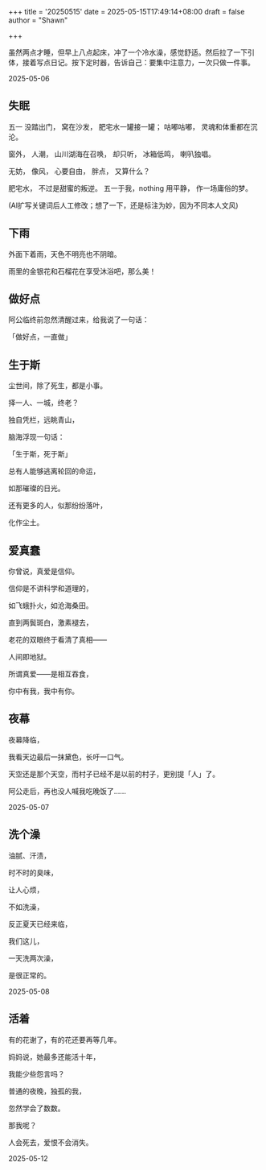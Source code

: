 +++
title = '20250515'
date = 2025-05-15T17:49:14+08:00
draft = false
author = "Shawn"


+++

虽然两点才睡，但早上八点起床，冲了一个冷水澡，感觉舒适。然后拉了一下引体，接着写点日记。按下定时器，告诉自己：要集中注意力，一次只做一件事。

2025-05-06

## 失眠

五一
没踏出门，
窝在沙发，
肥宅水一罐接一罐；
咕嘟咕嘟，
灵魂和体重都在沉沦。

窗外，
人潮，
山川湖海在召唤，
却只听，
冰箱低鸣，
喇叭独唱。

无妨，
像风，
心要自由，
胖点，
又算什么？

肥宅水，
不过是甜蜜的叛逆。
五一于我，nothing
用平静，
作一场庸俗的梦。

(AI扩写关键词后人工修改；想了一下，还是标注为妙，因为不同本人文风)

## 下雨

外面下着雨，天色不明亮也不阴暗。

雨里的金银花和石榴花在享受沐浴吧，那么美！



## 做好点

阿公临终前忽然清醒过来，给我说了一句话：

「做好点，一直做」

## 生于斯

尘世间，除了死生，都是小事。

择一人、一城，终老？

独自凭栏，远眺青山，

脑海浮现一句话：

「生于斯，死于斯」

总有人能够逃离轮回的命运，

如那璀璨的日光。

还有更多的人，似那纷纷落叶，

化作尘土。

## 爱真蠢

你曾说，真爱是信仰。

信仰是不讲科学和道理的，

如飞蛾扑火，如沧海桑田。

直到两鬓斑白，激素褪去，

老花的双眼终于看清了真相——

人间即地狱。

所谓真爱——是相互吞食，

你中有我，我中有你。

## 夜幕

夜幕降临，

我看天边最后一抹黛色，长吁一口气。

天空还是那个天空，而村子已经不是以前的村子，更别提「人」了。

阿公走后，再也没人喊我吃晚饭了……

2025-05-07

## 洗个澡

油腻、汗渍，

时不时的臭味，

让人心烦，

不如洗澡，

反正夏天已经来临，

我们这儿，

一天洗两次澡，

是很正常的。

2025-05-08

## 活着

有的花谢了，有的花还要再等几年。

妈妈说，她最多还能活十年，

我能少些怨言吗？

普通的夜晚，独孤的我，

忽然学会了数数。

那我呢？

人会死去，爱恨不会消失。

2025-05-12

